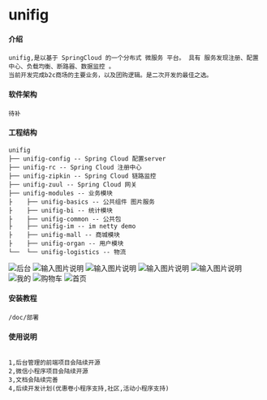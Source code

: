 # unifig

#### 介绍
```
unifig,是以基于 SpringCloud 的一个分布式 微服务 平台。 具有 服务发现注册、配置中心、负载均衡、断路器、数据监控 。
当前开发完成b2c商场的主要业务，以及团购逻辑。是二次开发的最佳之选。
``` 

#### 软件架构
```
待补
```
#### 工程结构
``` 
unifig
├── unifig-config -- Spring Cloud 配置server
├── unifig-rc -- Spring Cloud 注册中心
├── unifig-zipkin -- Spring Cloud 链路监控
├── unifig-zuul -- Spring Cloud 网关
├── unifig-modules -- 业务模块
├    ├── unifig-basics -- 公共组件 图片服务
├    ├── unifig-bi -- 统计模块 
├    ├── unifig-common -- 公共包
├    ├── unifig-im -- im netty demo 
├    ├── unifig-mall -- 商城模块 
├    ├── unifig-organ -- 用户模块 
└──  └── unifig-logistics -- 物流
```


![后台](https://images.gitee.com/uploads/images/2019/1118/164121_99bb49f1_1070396.png "WechatIMG42793.png")
![输入图片说明](https://images.gitee.com/uploads/images/2019/1118/164155_57da9faf_1070396.png "WechatIMG42795.png")
![输入图片说明](https://images.gitee.com/uploads/images/2019/1118/164218_beb8bcca_1070396.png "WechatIMG42800.png")
![输入图片说明](https://images.gitee.com/uploads/images/2019/1118/164237_129ccc1c_1070396.png "WechatIMG42801.png")
![输入图片说明](https://images.gitee.com/uploads/images/2019/1118/164302_fddbbf89_1070396.png "WechatIMG20343.png")
![我的](https://images.gitee.com/uploads/images/2019/1118/164750_531c0ab0_1070396.png "WechatIMG874.png")
![购物车](https://images.gitee.com/uploads/images/2019/1118/164819_dc3a5f79_1070396.png "WechatIMG20345.png")
![首页](https://images.gitee.com/uploads/images/2019/1118/164837_64f56fdd_1070396.png "WechatIMG20346.png")
#### 安装教程
```
/doc/部署 
```
#### 使用说明
```

1,后台管理的前端项目会陆续开源
2,微信小程序项目会陆续开源
3,文档会陆续完善
4,后续开发计划(优惠卷小程序支持,社区,活动小程序支持)

```

